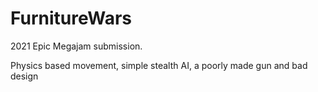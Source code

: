 # FurnitureWars
2021 Epic Megajam submission.

Physics based movement, simple stealth AI, a poorly made gun and bad design
